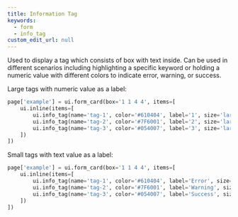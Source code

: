 ```yaml
---
title: Information Tag
keywords:
  - form
  - info_tag
custom_edit_url: null
---
```


Used to display a tag which consists of box with text inside.
Can be used in different scenarios including highlighting a specific keyword or holding a numeric value with different colors to indicate error, warning, or success.

Large tags with numeric value as a label:

```py
page['example'] = ui.form_card(box='1 1 4 4', items=[
    ui.inline(items=[
        ui.info_tag(name='tag-1', color='#610404', label='1', size='large'),
        ui.info_tag(name='tag-2', color='#7F6001', label='2', size='large'),
        ui.info_tag(name='tag-3', color='#054007', label='3', size='large'),
    ])
])
```

Small tags with text value as a label:

```py
page['example'] = ui.form_card(box='1 1 4 4', items=[
    ui.inline(items=[
        ui.info_tag(name='tag-1', color='#610404', label='Error', size='large'),
        ui.info_tag(name='tag-2', color='#7F6001', label='Warning', size='large'),
        ui.info_tag(name='tag-3', color='#054007', label='Success', size='large'),
    ])
])
```